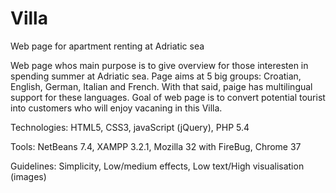 Villa
=====
Web page for apartment renting at Adriatic sea


Web page whos main purpose is to give overview for those interesten in spending summer at Adriatic sea.
Page aims at 5 big groups: Croatian, English, German, Italian and French. With that said, paige has multilingual support for these languages.
Goal of web page is to convert potential tourist into customers who will enjoy vacaning in this Villa.


Technologies: HTML5, CSS3, javaScript (jQuery), PHP 5.4

Tools: NetBeans 7.4, XAMPP 3.2.1, Mozilla 32 with FireBug, Chrome 37

Guidelines: Simplicity, Low/medium effects, Low text/High visualisation (images)
